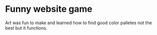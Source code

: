 # Funny website game
Art was fun to make and learned
how to find good color palletes
not the best but it functions.
